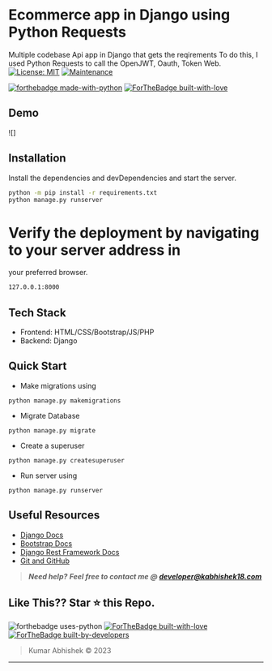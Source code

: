# Ecommerce app in Django using Python Requests
Multiple codebase Api app in Django that gets the reqirements To do this, I used Python Requests to call the OpenJWT, Oauth, Token Web.
[![License: MIT](https://img.shields.io/badge/License-MIT-yellow.svg)](https://opensource.org/licenses/MIT)
[![Maintenance](https://img.shields.io/badge/Maintained%3F-yes-green.svg)](https://GitHub.com/Naereen/StrapDown.js/graphs/commit-activity)

[![forthebadge made-with-python](http://ForTheBadge.com/images/badges/made-with-python.svg)](https://www.python.org/)
[![ForTheBadge built-with-love](http://ForTheBadge.com/images/badges/built-with-love.svg)](https://GitHub.com/kabhishek18/)

## Demo
![]

## Installation


Install the dependencies and devDependencies and start the server.

```sh
python -m pip install -r requirements.txt
python manage.py runserver
```




# Verify the deployment by navigating to your server address in
your preferred browser.

```sh
127.0.0.1:8000
```

## Tech Stack
- Frontend: HTML/CSS/Bootstrap/JS/PHP
- Backend: Django


## Quick Start

- Make migrations using
```
python manage.py makemigrations
```
- Migrate Database
```
python manage.py migrate
```
- Create a superuser
```
python manage.py createsuperuser
```
- Run server using
```
python manage.py runserver 
```

## Useful Resources

- [Django Docs](https://docs.djangoproject.com/en/3.0/)
- [Bootstrap Docs](https://getbootstrap.com/docs/4.5/getting-started/introduction/)
- [Django Rest Framework Docs](https://www.django-rest-framework.org/)
- [Git and GitHub](https://www.digitalocean.com/community/tutorials/how-to-use-git-a-reference-guide)

> **_Need help?_** 
> **_Feel free to contact me @ [developer@kabhishek18.com](mailto:developer@kabhishek18.com?Subject=Developogram.com )_**

## Like This?? Star ⭐ this Repo.

![forthebadge uses-python](https://forthebadge.com/images/badges/made-with-python.svg)
[![ForTheBadge built-with-love](http://ForTheBadge.com/images/badges/built-with-love.svg)](https://github.com/Kabhishek18/developogram.com.git)
[![ForTheBadge built-by-developers](http://ForTheBadge.com/images/badges/built-by-developers.svg)](https://github.com/Kabhishek18/developogram.com.git)
> Kumar Abhishek &copy; 2023

***
